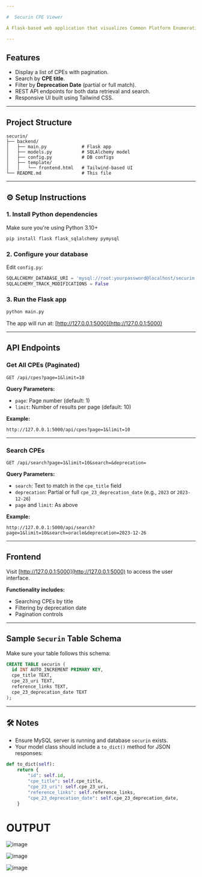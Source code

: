 ```yaml
---

#  Securin CPE Viewer

A Flask-based web application that visualizes Common Platform Enumeration (CPE) data from a MySQL database with pagination, search, and filtering features. Frontend built with Tailwind CSS.

---
```


##  Features

* Display a list of CPEs with pagination.
* Search by **CPE title**.
* Filter by **Deprecation Date** (partial or full match).
* REST API endpoints for both data retrieval and search.
* Responsive UI built using Tailwind CSS.

---

##  Project Structure

```
securin/
├── backend/
│   ├── main.py             # Flask app
│   ├── models.py           # SQLAlchemy model
│   ├── config.py           # DB configs
│   ├── template/
│   │   └── frontend.html   # Tailwind-based UI
└── README.md               # This file
```

---

## ⚙ Setup Instructions

### 1. Install Python dependencies

Make sure you're using Python 3.10+

```bash
pip install flask flask_sqlalchemy pymysql
```

### 2. Configure your database

Edit `config.py`:

```python
SQLALCHEMY_DATABASE_URI = 'mysql://root:yourpassword@localhost/securin'
SQLALCHEMY_TRACK_MODIFICATIONS = False
```

### 3. Run the Flask app

```bash
python main.py
```

The app will run at: [http://127.0.0.1:5000](http://127.0.0.1:5000)

---

##  API Endpoints

###  Get All CPEs (Paginated)

```
GET /api/cpes?page=1&limit=10
```

**Query Parameters:**

* `page`: Page number (default: 1)
* `limit`: Number of results per page (default: 10)

**Example:**

```
http://127.0.0.1:5000/api/cpes?page=1&limit=10
```

---

###  Search CPEs

```
GET /api/search?page=1&limit=10&search=&deprecation=
```

**Query Parameters:**

* `search`: Text to match in the `cpe_title` field
* `deprecation`: Partial or full `cpe_23_deprecation_date` (e.g., `2023` or `2023-12-26`)
* `page` and `limit`: As above

**Example:**

```
http://127.0.0.1:5000/api/search?page=1&limit=10&search=oracle&deprecation=2023-12-26
```

---

##  Frontend

Visit [http://127.0.0.1:5000](http://127.0.0.1:5000) to access the user interface.

**Functionality includes:**

* Searching CPEs by title
* Filtering by deprecation date
* Pagination controls

---

##  Sample `Securin` Table Schema

Make sure your table follows this schema:

```sql
CREATE TABLE securin (
  id INT AUTO_INCREMENT PRIMARY KEY,
  cpe_title TEXT,
  cpe_23_uri TEXT,
  reference_links TEXT,
  cpe_23_deprecation_date TEXT
);
```

---

## 🛠 Notes

* Ensure MySQL server is running and database `securin` exists.
* Your model class should include a `to_dict()` method for JSON responses:

```python
def to_dict(self):
    return {
        "id": self.id,
        "cpe_title": self.cpe_title,
        "cpe_23_uri": self.cpe_23_uri,
        "reference_links": self.reference_links,
        "cpe_23_deprecation_date": self.cpe_23_deprecation_date,
    }
```
# OUTPUT

![image](https://github.com/user-attachments/assets/9f9c557c-cf45-4b38-8708-fa7147ca62b9)

![image](https://github.com/user-attachments/assets/e26b6702-ad5d-4bd6-9c06-03990d178d35)

![image](https://github.com/user-attachments/assets/4bc90acb-95fd-4e6b-92e8-0f28ac98183b)
